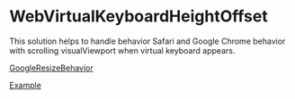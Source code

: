 # WebVirtualKeyboardHeightOffset

This solution helps to handle behavior Safari and Google Chrome behavior with scrolling visualViewport when virtual keyboard appears.

[GoogleResizeBehavior](https://developer.chrome.com/blog/viewport-resize-behavior)

[Example](http://nikyirip.beget.tech/test/)
